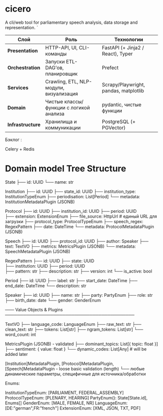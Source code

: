 # cicero


A cli/web tool for parliamentary speech analysis, data storage and representation.  `


| Слой               | Роль                                    | Технологии                                     |
| ------------------ | --------------------------------------- | ---------------------------------------------
| **Presentation**   | HTTP-API, UI, CLI-команды               | FastAPI (+ Jinja2 / React), Typer                |
| **Orchestration**  | Запуски ETL- DAG’ов, планировщик        | Prefect|
| **Services**       | Crawling, ETL, NLP-модули, визуализация | Scrapy/Playwright, pandas, matplotlib              |
| **Domain**         | Чистые классы/функции с логикой анализа | pydantic, чистые функции                |
| **Infrastructure** | Хранилища и коммуникации                | PostgreSQL (+ PGVector)|


Бэклог
: 

Celery + Redis


# Domain model Tree Structure

State
 ├── id: UUID
 └── name: str

Institution
 ├── id: UUID
 ├── state_id: UUID
 ├── institution_type: InstitutionTypeEnum
 ├── periodisation: List[Period]
 └── metadata: InstitutionMetadataPlugin (JSONB)

Protocol
 ├── id: UUID
 ├── institution_id: UUID
 ├── period: UUID     
 ├── extension: ExtensionEnum
 ├── file_source: HttpUrl         # единый URL для загрузки
 ├── protocol_type: ProtocolTypeEnum
 ├── speech_regex: RegexPattern
 ├── date: DateTime
 └── metadata: ProtocolMetadataPlugin (JSONB)

Speech
 ├── id: UUID
 ├── protocol_id: UUID
 ├── author: Speaker
 ├── text: TextVO
 ├── metrics: MetricsPlugin (JSONB)
 └── metadata: SpeechMetadataPlugin (JSONB)

 RegexPattern
 ├── id: UUID
 ├── state: UUID                
 ├── institution: UUID
 ├── period: UUID         
 ├── pattern: str
 ├── description: str
 ├── version: int
 └── is_active: bool

Period
 ├── id: UUID
 ├── label: str
 ├── start_date: DateTime
 ├── end_date: DateTime
 └── description: str

 Speaker
 ├── id: UUID
 ├── name: str
 ├── party: PartyEnum
 ├── role: str
 ├── birth_date: date
 └── gender: GenderEnum

─── Value Objects & Plugins ───────────────────────────────────────────

TextVO
 ├── language_code: LanguageEnum
 ├── raw_text: str
 ├── clean_text: str
 ├── tokens: List[str]
 ├── ngram_tokens: List[str]
 └── word_count: int

MetricsPlugin (JSONB) - validated
 ├── dominant_topics: List[{ topic: float }]
 ├── sentiment: { value: float }
 └── dynamic_codes: List[Any] # will be added later

[Institution]MetadataPlugin, [Protocol]MetadataPlugin, [Speech]MetadataPlugin - loose basic validation (length)
 └── любые динамические параметры, специфичные для источника/обработки


Enums:

InstitutionTypeEnum: [PARLIAMENT, FEDERAL_ASSEMBLY]
ProtocolTypeEnum: [PLENARY, HEARING]
PartyEnum(): State[State.id], Enums[]
GenderEnum: [MALE, FEMALE, NR]
LanguageEnum: [DE:"german",FR:"french"]
ExtensionEnum: [XML, JSON, TXT, PDF]